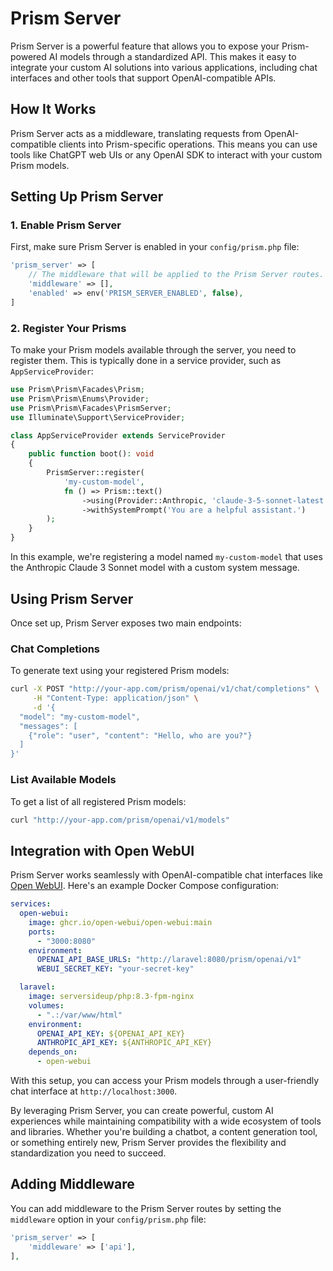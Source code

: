# Prism Server

Prism Server is a powerful feature that allows you to expose your Prism-powered AI models through a standardized API. This makes it easy to integrate your custom AI solutions into various applications, including chat interfaces and other tools that support OpenAI-compatible APIs.

## How It Works

Prism Server acts as a middleware, translating requests from OpenAI-compatible clients into Prism-specific operations. This means you can use tools like ChatGPT web UIs or any OpenAI SDK to interact with your custom Prism models.

## Setting Up Prism Server

### 1. Enable Prism Server

First, make sure Prism Server is enabled in your `config/prism.php` file:

```php
'prism_server' => [
    // The middleware that will be applied to the Prism Server routes.
    'middleware' => [],
    'enabled' => env('PRISM_SERVER_ENABLED', false),
]
```

### 2. Register Your Prisms

To make your Prism models available through the server, you need to register them. This is typically done in a service provider, such as `AppServiceProvider`:

```php
use Prism\Prism\Facades\Prism;
use Prism\Prism\Enums\Provider;
use Prism\Prism\Facades\PrismServer;
use Illuminate\Support\ServiceProvider;

class AppServiceProvider extends ServiceProvider
{
    public function boot(): void
    {
        PrismServer::register(
            'my-custom-model',
            fn () => Prism::text()
                ->using(Provider::Anthropic, 'claude-3-5-sonnet-latest')
                ->withSystemPrompt('You are a helpful assistant.')
        );
    }
}
```

In this example, we're registering a model named `my-custom-model` that uses the Anthropic Claude 3 Sonnet model with a custom system message.

## Using Prism Server

Once set up, Prism Server exposes two main endpoints:

### Chat Completions

To generate text using your registered Prism models:

```bash
curl -X POST "http://your-app.com/prism/openai/v1/chat/completions" \
     -H "Content-Type: application/json" \
     -d '{
  "model": "my-custom-model",
  "messages": [
    {"role": "user", "content": "Hello, who are you?"}
  ]
}'
```

### List Available Models

To get a list of all registered Prism models:

```bash
curl "http://your-app.com/prism/openai/v1/models"
```

## Integration with Open WebUI

Prism Server works seamlessly with OpenAI-compatible chat interfaces like [Open WebUI](https://openwebui.com). Here's an example Docker Compose configuration:

```yaml
services:
  open-webui:
    image: ghcr.io/open-webui/open-webui:main
    ports:
      - "3000:8080"
    environment:
      OPENAI_API_BASE_URLS: "http://laravel:8080/prism/openai/v1"
      WEBUI_SECRET_KEY: "your-secret-key"

  laravel:
    image: serversideup/php:8.3-fpm-nginx
    volumes:
      - ".:/var/www/html"
    environment:
      OPENAI_API_KEY: ${OPENAI_API_KEY}
      ANTHROPIC_API_KEY: ${ANTHROPIC_API_KEY}
    depends_on:
      - open-webui
```

With this setup, you can access your Prism models through a user-friendly chat interface at `http://localhost:3000`.

By leveraging Prism Server, you can create powerful, custom AI experiences while maintaining compatibility with a wide ecosystem of tools and libraries. Whether you're building a chatbot, a content generation tool, or something entirely new, Prism Server provides the flexibility and standardization you need to succeed.

## Adding Middleware

You can add middleware to the Prism Server routes by setting the `middleware` option in your `config/prism.php` file:

```php
'prism_server' => [
    'middleware' => ['api'],
],
```
